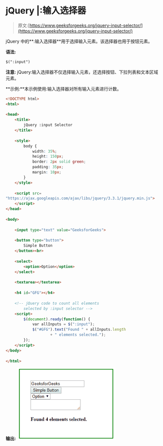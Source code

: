 # jQuery |:输入选择器

> 原文:[https://www.geeksforgeeks.org/jquery-input-selector/](https://www.geeksforgeeks.org/jquery-input-selector/)

jQuery 中的**:输入选择器**用于选择输入元素。该选择器也用于按钮元素。

**语法:**

```html
$(":input")
```

**注意:** jQuery:输入选择器不仅选择输入元素，还选择按钮、下拉列表和文本区域元素。

**示例:**本示例使用:输入选择器对所有输入元素进行计数。

```html
<!DOCTYPE html>
<html>

<head> 
    <title>
        jQuery :input Selector
    </title>

    <style> 
        body { 
            width: 35%; 
            height: 150px; 
            border: 2px solid green; 
            padding: 35px; 
            margin: 10px; 
        }
    </style>

    <script src=
"https://ajax.googleapis.com/ajax/libs/jquery/3.3.1/jquery.min.js"> 
    </script> 
</head> 

<body> 

    <input type="text" value="GeeksforGeeks">

    <button type="button">
        Simple Button
    </button><br>

    <select>
        <option>Option</option>
    </select>

    <textarea></textarea>

    <h4 id="GFG"></h4>

    <!-- jQuery code to count all elements 
        selected by :input selector -->
    <script> 
        $(document).ready(function() {
            var allInputs = $(":input");
            $("#GFG").text("Found " + allInputs.length 
                    + " elements selected."); 
        });
    </script> 
</body> 

</html>                        
```

**输出:**
![](img/5858a3be219c15e442b20971c429229d.png)